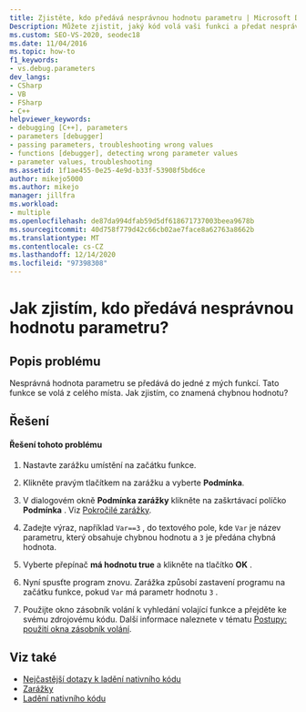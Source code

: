 ```yaml
---
title: Zjistěte, kdo předává nesprávnou hodnotu parametru | Microsoft Docs
Description: Můžete zjistit, jaký kód volá vaši funkci a předat nesprávnou hodnotu parametru. Naučte se používat podmíněný bod přerušení.
ms.custom: SEO-VS-2020, seodec18
ms.date: 11/04/2016
ms.topic: how-to
f1_keywords:
- vs.debug.parameters
dev_langs:
- CSharp
- VB
- FSharp
- C++
helpviewer_keywords:
- debugging [C++], parameters
- parameters [debugger]
- passing parameters, troubleshooting wrong values
- functions [debugger], detecting wrong parameter values
- parameter values, troubleshooting
ms.assetid: 1f1ae455-0e25-4e9d-b33f-53908f5bd6ce
author: mikejo5000
ms.author: mikejo
manager: jillfra
ms.workload:
- multiple
ms.openlocfilehash: de87da994dfab59d5df618671737003beea9678b
ms.sourcegitcommit: 40d758f779d42c66cb02ae7face8a62763a8662b
ms.translationtype: MT
ms.contentlocale: cs-CZ
ms.lasthandoff: 12/14/2020
ms.locfileid: "97398308"
---
```

# <a name="how-can-i-find-out-who-is-passing-a-wrong-parameter-value"></a>Jak zjistím, kdo předává nesprávnou hodnotu parametru?
## <a name="problem-description"></a>Popis problému
 Nesprávná hodnota parametru se předává do jedné z mých funkcí. Tato funkce se volá z celého místa. Jak zjistím, co znamená chybnou hodnotu?

## <a name="solution"></a>Řešení

#### <a name="to-resolve-this-problem"></a>Řešení tohoto problému

1. Nastavte zarážku umístění na začátku funkce.

2. Klikněte pravým tlačítkem na zarážku a vyberte **Podmínka**.

3. V dialogovém okně **Podmínka zarážky** klikněte na zaškrtávací políčko **Podmínka** . Viz [Pokročilé zarážky](../debugger/using-breakpoints.md#BKMK_Specify_a_breakpoint_condition_using_a_code_expression).

4. Zadejte výraz, například `Var==3` , do textového pole, kde `Var` je název parametru, který obsahuje chybnou hodnotu a `3` je předána chybná hodnota.

5. Vyberte přepínač **má hodnotu true** a klikněte na tlačítko **OK** .

6. Nyní spusťte program znovu. Zarážka způsobí zastavení programu na začátku funkce, pokud `Var` má parametr hodnotu `3` .

7. Použijte okno zásobník volání k vyhledání volající funkce a přejděte ke svému zdrojovému kódu. Další informace naleznete v tématu [Postupy: použití okna zásobník volání](../debugger/how-to-use-the-call-stack-window.md).

## <a name="see-also"></a>Viz také
- [Nejčastější dotazy k ladění nativního kódu](../debugger/debugging-native-code-faqs.md)
- [Zarážky](/previous-versions/ktf38f66(v=vs.100))
- [Ladění nativního kódu](../debugger/debugging-native-code.md)